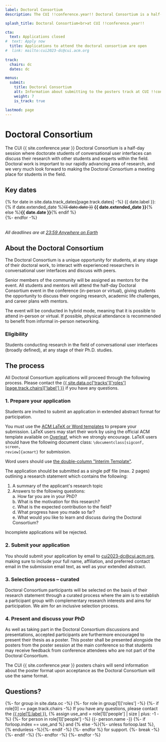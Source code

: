 ```yaml
---
label: Doctoral Consortium
description: The CUI !!conference.year!! Doctoral Consortium is a half-day session where doctorate students of conversational user interfaces can discuss their research with other students and experts within the field

splash_title: Doctoral Consortium<br>at CUI !!conference.year!!

cta:
  text: Applications closed
#  text: Apply now
  title: Applications to attend the doctoral consortium are open
#  link: mailto:cui2023-dc@cui.acm.org
  
track:
  chairs: dc
  dates: dc

menus:
  submit:
    title: Doctoral Consortium
    alt: Information about submitting to the posters track at CUI !!conference.year!!
    weight: 7
    is_track: true

lastmod: page
---
```


# Doctoral Consortium

The CUI {{ site.conference.year }} Doctoral Consortium is a half-day session where doctorate students of conversational user interfaces can discuss their research with other students and experts within the field. Doctoral work is important to our rapidly advancing area of research, and we very much look forward to making the Doctoral Consortium a meeting place for students in the field. 


## Key dates

{% for date in site.data.track_dates[page.track.dates] -%}
{{ date.label }}: {% if date.extended_date %}<strike>{{ date.date }}</strike> <strong>{{ date.extended_date }}</strong>{% else %}<strong>{{ date.date }}</strong>{% endif %}<br>
{%- endfor -%}

<em class="small"><br>All deadlines are at <a href="https://time.is/Anywhere_on_Earth" title="The current time in 'Anywhere on Earth'">23:59 Anywhere on Earth</a></em>


## About the Doctoral Consortium

The Doctoral Consortium is a unique opportunity for students, at any stage of their doctoral work, to interact with experienced researchers in conversational user interfaces and discuss with peers.  

Senior members of the community will be assigned as mentors for the event. All students and mentors will attend the half-day Doctoral Consortium event in the conference (in-person or virtual), giving students the opportunity to discuss their ongoing research, academic life challenges, and career plans with mentors.  
  
The event will be conducted in hybrid mode, meaning that it is possible to attend in-person or virtual. If possible, physical attendance is recommended to benefit from informal in-person networking. 

### Eligibility

Students conducting research in the field of conversational user interfaces (broadly defined), at any stage of their Ph.D. studies. 
 
## The process

All Doctoral Consortium applications will proceed through the following process. Please contact the <a href="{{ site.data.oc['tracks']['roles'][page.track.chairs]['email'] }}" title="Contact the CUI {{ site.conference.year }} {{ site.data.oc['tracks']['roles'][page.track.chairs]['label'] }} if you have any questions">{{ site.data.oc['tracks']['roles'][page.track.chairs]['label'] }}</a> if you have any questions.

### 1. Prepare your application 

Students are invited to submit an application in extended abstract format for participation.

You must use the [ACM LaTeX or Word templates](https://www.acm.org/publications/proceedings-template "ACM templates for Microsoft Word and LaTeX") to prepare your submission.  LaTeX users may start their work by using the official ACM template available on [Overleaf](https://www.overleaf.com/latex/templates/acm-conference-proceedings-primary-article-template/wbvnghjbzwpc "ACM Primary Article Template templates on Overleaf"), which we strongly encourage. LaTeX users should have the following document class: <code>\documentclass[sigconf, screen, review]{acmart}</code> for submission.

Word users should use [the double-column "Interim Template"](https://www.acm.org/publications/proceedings-template#h-interim-template "ACM Interim Template for submissions").

The application should be submitted as a single pdf file (max. 2 pages) outlining a research statement which contains the following: 
 
1. A summary of the applicant's research topic  
2. Answers to the following questions:  
	a. How far you are in your PhD?  
	b. What is the motivation for this research?  
	c. What is the expected contribution to the field?  
	d. What progress have you made so far?  
	e. What would you like to learn and discuss during the Doctoral Consortium? 
 
Incomplete applications will be rejected. 

### 2. Submit your application

You should submit your application by email to [cui2023-dc@cui.acm.org](mailto:cui2023-dc@cui.acm.org "CUI {{ site.conference.year }} Doctoral Consortium application email address"), making sure to include your full name, affiliation, and preferred contact email in the submission email text, as well as your extended abstract.


### 3. Selection process – curated

Doctoral Consortium participants will be selected on the basis of their research statement through a curated process where the aim is to establish a participant group with complementary research interests and aims for participation. We aim for an inclusive selection process. 


### 4. Present and discuss your PhD  

As well as taking part in the Doctoral Consortium discussions and presentations, accepted participants are furthermore encouraged to present their thesis as a poster. This poster shall be presented alongside the posters from the poster session at the main conference so that students may receive feedback from conference attendees who are not part of the Doctoral Consortium.

The CUI {{ site.conference.year }} posters chairs will send information about the poster format upon acceptance as the Doctoral Consortium will use the same format. 
 

## Questions?

<p>
{%- for group in site.data.oc -%}
{%- for role in group[1]['roles'] -%}
{%- if role[0] == page.track.chairs -%}
  If you have any questions, please contact the <a href="{{ role[1].email }}" title="Send an email to the CUI {{ site.conference.year }} {{ role[1].label }}">{{ role[1].label }}</a>, 
  {% assign use_and = role[1]['people'] | size | plus: -1 -%}
  {%- for person in role[1]['people'] -%}
      {{- person.name -}}
      {%- if forloop.index == use_and %} and {% else -%}{%- unless forloop.last %}, {% endunless -%}{%- endif -%}
  {%- endfor %} for support.
  {%- break -%}
{%- endif -%}
{%- endfor -%}
{%- endfor -%}
</p>